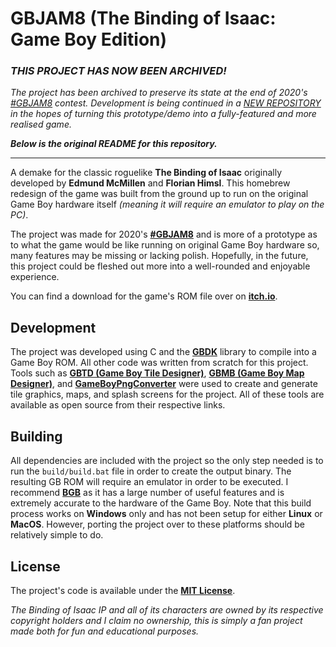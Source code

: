 # GBJAM8 (The Binding of Isaac: Game Boy Edition)

### ***THIS PROJECT HAS NOW BEEN ARCHIVED!***

*The project has been archived to preserve its state at the end of 2020's
[#GBJAM8](https://itch.io/jam/gbjam-8) contest. Development is being continued
in a [NEW REPOSITORY](https://github.com/jrob774/gbisaac) in the hopes of
turning this prototype/demo into a fully-featured and more realised game.*

***Below is the original README for this repository.***

---

A demake for the classic roguelike **The Binding of Isaac** originally developed by
**Edmund McMillen** and **Florian Himsl**. This homebrew redesign of the game was built
from the ground up to run on the original Game Boy hardware itself *(meaning it will
require an emulator to play on the PC)*.

The project was made for 2020's **[#GBJAM8](https://itch.io/jam/gbjam-8)** and is more
of a prototype as to what the game would be like running on original Game Boy
hardware so, many features may be missing or lacking polish. Hopefully, in the future,
this project could be fleshed out more into a well-rounded and enjoyable experience.

You can find a download for the game's ROM file over on
**[itch.io](https://jrob774.itch.io/the-binding-of-isaac-gbjam8-edition)**.

## Development

The project was developed using C and the **[GBDK](https://github.com/Zal0/gbdk-2020)**
library to compile into a Game Boy ROM. All other code was written from scratch for this
project. Tools such as **[GBTD (Game Boy Tile Designer)](https://www.devrs.com/gb/hmgd/gbtd.html)**,
**[GBMB (Game Boy Map Designer)](https://www.devrs.com/gb/hmgd/gbmb.html)**, and
**[GameBoyPngConverter](https://github.com/gingemonster/GameBoyPngConverter/)** were
used to create and generate tile graphics, maps, and splash screens for the project. All
of these tools are available as open source from their respective links.

## Building

All dependencies are included with the project so the only step needed is to run the
`build/build.bat` file in order to create the output binary. The resulting GB ROM will
require an emulator in order to be executed. I recommend **[BGB](https://bgb.bircd.org/)**
as it has a large number of useful features and is extremely accurate to the hardware
of the Game Boy. Note that this build process works on **Windows** only and has not
been setup for either **Linux** or **MacOS**. However, porting the project over to these
platforms should be relatively simple to do.

## License

The project's code is available under the **[MIT License](https://github.com/JRob774/gbjam8/blob/master/LICENSE)**.

*The Binding of Isaac IP and all of its characters are owned by its respective copyright holders
and I claim no ownership, this is simply a fan project made both for fun and educational purposes.*
